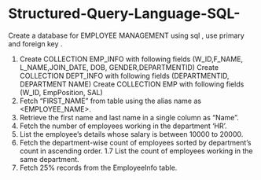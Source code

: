 # Structured-Query-Language-SQL-

Create a database for EMPLOYEE MANAGEMENT using sql , use primary and foreign key .

1. Create COLLECTION EMP_INFO with following fields (W_ID,F_NAME, L_NAME,JOIN_DATE, DOB,  GENDER,DEPARTMENTID) 
Create COLLECTION DEPT_INFO with following fields (DEPARTMENTID, DEPARTMENT NAME) Create COLLECTION EMP with following fields (W_ID, EmpPosition, SAL) 
2. Fetch “FIRST_NAME” from table using the alias name as <EMPLOYEE_NAME>. 
3. Retrieve the first name and last name in a single column as “Name”. 
4. Fetch the number of employees working in the department ‘HR’. 
5. List the employee’s details whose salary is between 10000 to 20000. 
6. Fetch the department-wise count of employees sorted by department’s count in ascending order. 1.7 List the count of employees working in the same department. 
7. Fetch 25% records from the EmployeeInfo table. 
